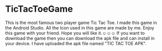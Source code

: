 # TicTacToeGame
This is the most famous two player game Tic Tac Toe. I made this game in the Android Studio. All the Icon used in this game are made by me. Enjoy this game with your friend. Hope you will like it.☺️☺️☺️️
If you want to download the game then you can download the apk file and can install in your device. I have uploaded the apk file named "TIC TAC TOE APK".
